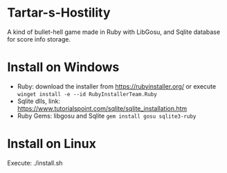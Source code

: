 # Tartar-s-Hostility
A kind of bullet-hell game made in Ruby with LibGosu, and Sqlite database for score info storage.

# Install on Windows  
- Ruby: download the installer from https://rubyinstaller.org/  or execute `winget install -e --id RubyInstallerTeam.Ruby`
- Sqlite dlls, link: https://www.tutorialspoint.com/sqlite/sqlite_installation.htm 
- Ruby Gems: libgosu and Sqlite `gem install gosu sqlite3-ruby` 
# Install on Linux
Execute: ./install.sh
